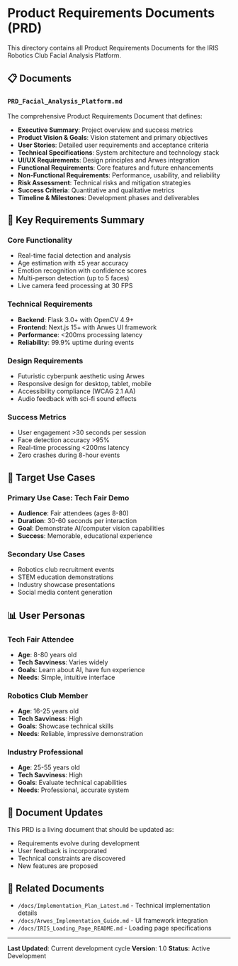 # Product Requirements Documents (PRD)

This directory contains all Product Requirements Documents for the IRIS Robotics Club Facial Analysis Platform.

## 📋 Documents

### `PRD_Facial_Analysis_Platform.md`
The comprehensive Product Requirements Document that defines:

- **Executive Summary**: Project overview and success metrics
- **Product Vision & Goals**: Vision statement and primary objectives
- **User Stories**: Detailed user requirements and acceptance criteria
- **Technical Specifications**: System architecture and technology stack
- **UI/UX Requirements**: Design principles and Arwes integration
- **Functional Requirements**: Core features and future enhancements
- **Non-Functional Requirements**: Performance, usability, and reliability
- **Risk Assessment**: Technical risks and mitigation strategies
- **Success Criteria**: Quantitative and qualitative metrics
- **Timeline & Milestones**: Development phases and deliverables

## 🎯 Key Requirements Summary

### Core Functionality
- Real-time facial detection and analysis
- Age estimation with ±5 year accuracy
- Emotion recognition with confidence scores
- Multi-person detection (up to 5 faces)
- Live camera feed processing at 30 FPS

### Technical Requirements
- **Backend**: Flask 3.0+ with OpenCV 4.9+
- **Frontend**: Next.js 15+ with Arwes UI framework
- **Performance**: <200ms processing latency
- **Reliability**: 99.9% uptime during events

### Design Requirements
- Futuristic cyberpunk aesthetic using Arwes
- Responsive design for desktop, tablet, mobile
- Accessibility compliance (WCAG 2.1 AA)
- Audio feedback with sci-fi sound effects

### Success Metrics
- User engagement >30 seconds per session
- Face detection accuracy >95%
- Real-time processing <200ms latency
- Zero crashes during 8-hour events

## 🎪 Target Use Cases

### Primary Use Case: Tech Fair Demo
- **Audience**: Fair attendees (ages 8-80)
- **Duration**: 30-60 seconds per interaction
- **Goal**: Demonstrate AI/computer vision capabilities
- **Success**: Memorable, educational experience

### Secondary Use Cases
- Robotics club recruitment events
- STEM education demonstrations
- Industry showcase presentations
- Social media content generation

## 📊 User Personas

### Tech Fair Attendee
- **Age**: 8-80 years old
- **Tech Savviness**: Varies widely
- **Goals**: Learn about AI, have fun experience
- **Needs**: Simple, intuitive interface

### Robotics Club Member
- **Age**: 16-25 years old
- **Tech Savviness**: High
- **Goals**: Showcase technical skills
- **Needs**: Reliable, impressive demonstration

### Industry Professional
- **Age**: 25-55 years old
- **Tech Savviness**: High
- **Goals**: Evaluate technical capabilities
- **Needs**: Professional, accurate system

## 🔄 Document Updates

This PRD is a living document that should be updated as:
- Requirements evolve during development
- User feedback is incorporated
- Technical constraints are discovered
- New features are proposed

## 📝 Related Documents

- `/docs/Implementation_Plan_Latest.md` - Technical implementation details
- `/docs/Arwes_Implementation_Guide.md` - UI framework integration
- `/docs/IRIS_Loading_Page_README.md` - Loading page specifications

---

**Last Updated**: Current development cycle
**Version**: 1.0
**Status**: Active Development
